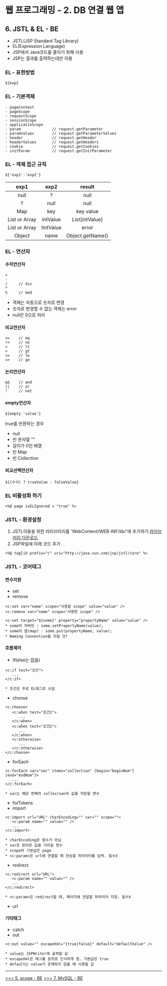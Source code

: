 # 웹 프로그래밍 - 2. DB 연결 웹 앱

## 6. JSTL & EL - BE
- JSTL(JSP Standard Tag Library)
- EL(Expression Language)
- JSP에서 Java코드를 줄이기 위해 사용
- JSP는 결과를 출력하는데만 이용

### EL - 표현방법
```
${exp}
```
### EL - 기본객체
```
- pageContext
- pageScope
- requestScope
- sessionScope
- applicatinScope
- param              // request.getParameter
- paramValues        // request.getParameterValues
- header             // request.getHeader  
- headerValues       // request.getHeaders
- cookie             // request.getCookies
- initParam          // request.getInitParameter
```
### EL - 객체 접근 규칙
```
${'exp1'.'exp2'}
```
|exp1          |exp2       |result           |
|:------------:|:---------:|:---------------:|
|null          |?          |null             |
|?             |null       |null             |
|Map           |key        |key value        |
|List or Array |intValue   |List[intValue]   |
|List or Array |!intValue  |error            |
|Object        |name       |Object.getName() |
### EL - 연산자
#### 수치연산자
```
+
-
/     // div
*
%     // mod
```
- 객체는 자동으로 숫자로 변경
- 숫자로 변경할 수 없는 객체는 error
- null은 0으로 처리
#### 비교연산자
```
==    // eq
!=    // ne
<     // lt
>     // gt
<=    // le
=>    // ge
```
#### 논리연산자
```
&&    // and
||    // or
!     // not
```
#### empty연산자
```
${empty 'value'}
```
true를 반환하는 경우
- null
- 빈 문자열 ""
- 길이가 0인 배열
- 빈 Map
- 빈 Collection
#### 비교선택연산자
```
${(수식) ? trueValue : falseValue}
```
### EL 비활성화 하기
```
<%@ page isELIgnored = "true" %>
```


### JSTL - 환경설정
1. JSTL이용을 위한 라리브러리를 'WebContent/WEB-INF/lib/'에 추가하기 [라이브러리 다운로드](http://tomcat.apache.org/download-taglibs.cgi)
2. JSP파일에 아래 코드 추가
```
<%@ taglib prefix="c" uri="http://java.sun.com/jsp/jstl/core" %>
```
### JSTL - 코어태그
#### 변수지원
- set
- remove
```
<c:set var="name" scope="사용할 scope" value="value" />
<c:remove var="name" scope="사용한 scope" />

<c:set target="${some}" property="propertyName" value="value" />
* some이 자바빈 : some.setPropertyName(value);
* some이 맵(map) : some.put(propertyName, value);
* Naming Convention을 지킬 것!
```
#### 흐름제어
- if(else는 없음)
```
<c:if test="조건">
   ...
</c:if>

* 조건은 주로 EL태그로 쓰임
```
- choose
```
<c:choose>
   <c:when test="조건1">
      ...
   </c:when>
   <c:when test="조건2">
      ...
   </c:when>
   <c:otherwise>
      ...
   </c:otherwise>
</c:choose>
```
- forEach
```
<c:forEach var="var" items="collection" [begin="beginNum"] [end="endNum"]>
   ...
</c:forEach>

* var는 해당 번째의 collecrion의 값을 저장할 변수
```
- forTokens
- import
```
<c:import url="URL" charEncoding="" var="" scope="">
   <c:param name="" value="" />
   ...
</c:import>

* charEncoding은 필수가 아님
* var은 읽어온 값을 가리킬 변수
* scope의 기본값은 page
* <c:param>은 url에 연결할 때 전송할 파라미터를 입력. 필수X
```
- redirect
```
<c:redirect url="URL">
   <c:param name="" value="" />
   ...
</c:redirect>

* <c:param>은 redirect할 때, 페이지에 전달할 파라미터 지정. 필수X
```
- url
#### 기타태그
- catch
- out
```
<c:out value="" escapeXml="{true|false}" default="defaultValue" />

* value는 JSPWriter에 출력할 값
* excapeXml은 태그를 문자로 인식하게 함. 기본값은 true
* default는 value가 존재하지 않을 때 사용될 값
```


---
[<<< 5. scope - BE](https://github.com/tunaep5/Boostcourse/blob/master/BC_WebProgramming/2_DB%EC%97%B0%EA%B2%B0%EC%9B%B9%EC%95%B1/2-5_scope-BE.md)
[>>> 7. MySQL - BE](https://github.com/tunaep5/Boostcourse/blob/master/BC_WebProgramming/2_DB%EC%97%B0%EA%B2%B0%EC%9B%B9%EC%95%B1/2-7_MySQL-BE.md)
